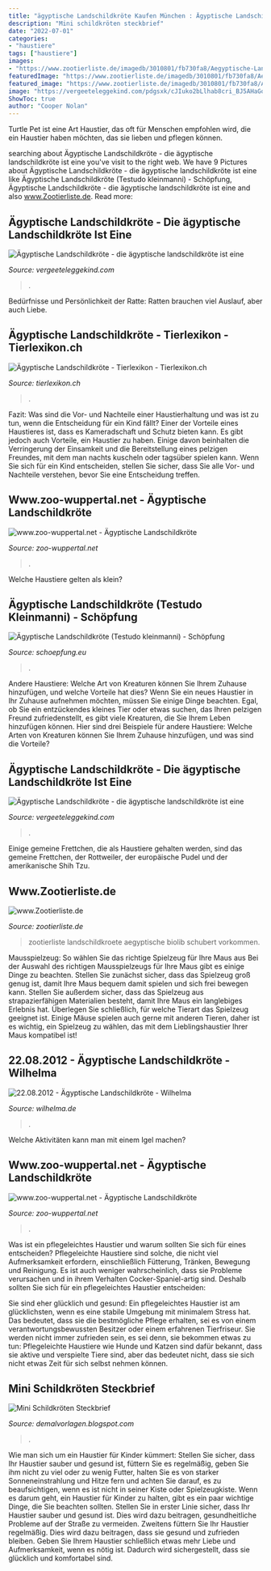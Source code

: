 ```yaml
---
title: "ägyptische Landschildkröte Kaufen München : Ägyptische Landschildkröte"
description: "Mini schildkröten steckbrief"
date: "2022-07-01"
categories:
- "haustiere"
tags: ["haustiere"]
images:
- "https://www.zootierliste.de/imagedb/3010801/fb730fa8/Aegyptische-Landschildkroete.jpg"
featuredImage: "https://www.zootierliste.de/imagedb/3010801/fb730fa8/Aegyptische-Landschildkroete.jpg"
featured_image: "https://www.zootierliste.de/imagedb/3010801/fb730fa8/Aegyptische-Landschildkroete.jpg"
image: "https://vergeeteleggekind.com/pdgsxk/cJIuko2bLlhab8cri_BJ5AHaGq.jpg"
ShowToc: true
author: "Cooper Nolan"
---
```



Turtle Pet ist eine Art Haustier, das oft für Menschen empfohlen wird, die ein Haustier haben möchten, das sie lieben und pflegen können.

	

		
searching about Ägyptische Landschildkröte - die ägyptische landschildkröte ist eine you've visit to the right web. We have 9 Pictures about Ägyptische Landschildkröte - die ägyptische landschildkröte ist eine like Ägyptische Landschildkröte (Testudo kleinmanni) - Schöpfung, Ägyptische Landschildkröte - die ägyptische landschildkröte ist eine and also www.Zootierliste.de. Read more:
		
    
## Ägyptische Landschildkröte - Die ägyptische Landschildkröte Ist Eine

<img loading=lazy src="https://vergeeteleggekind.com/pdgsxk/cJIuko2bLlhab8cri_BJ5AHaGq.jpg" onerror="this.onerror=null;this.src='https://tse1.mm.bing.net/th?id=OIP.7bN9dSNGBI03fK9y5f1HmQAAAA&amp;pid=15.1';" alt="Ägyptische Landschildkröte - die ägyptische landschildkröte ist eine">

_Source: vergeeteleggekind.com_

>. 

	

Bedürfnisse und Persönlichkeit der Ratte: Ratten brauchen viel Auslauf, aber auch Liebe.

    
## Ägyptische Landschildkröte - Tierlexikon - Tierlexikon.ch

<img loading=lazy src="https://www.tierlexikon.ch/images/joodb/db3/img27.jpg" onerror="this.onerror=null;this.src='https://tse1.mm.bing.net/th?id=OIP.lfwECmfX8M2A4vOi1BNTcAHaFj&amp;pid=15.1';" alt="Ägyptische Landschildkröte - Tierlexikon - Tierlexikon.ch">

_Source: tierlexikon.ch_

>. 

	

Fazit: Was sind die Vor- und Nachteile einer Haustierhaltung und was ist zu tun, wenn die Entscheidung für ein Kind fällt?
Einer der Vorteile eines Haustieres ist, dass es Kameradschaft und Schutz bieten kann. Es gibt jedoch auch Vorteile, ein Haustier zu haben. Einige davon beinhalten die Verringerung der Einsamkeit und die Bereitstellung eines pelzigen Freundes, mit dem man nachts kuscheln oder tagsüber spielen kann. Wenn Sie sich für ein Kind entscheiden, stellen Sie sicher, dass Sie alle Vor- und Nachteile verstehen, bevor Sie eine Entscheidung treffen.

    
## Www.zoo-wuppertal.net - Ägyptische Landschildkröte

<img loading=lazy src="https://zoo-wuppertal.net/0-pics/4-tiere/reptilien/schildkroeten/landschildkroeten/aegyptische-landschildkroete/2012/20121227/20121227-112-aegyptische-landschildkroete.jpg" onerror="this.onerror=null;this.src='https://tse3.mm.bing.net/th?id=OIP.HcCwThQ94KUbA6gnvYmRsAHaE4&amp;pid=15.1';" alt="www.zoo-wuppertal.net - Ägyptische Landschildkröte">

_Source: zoo-wuppertal.net_

>. 

	

Welche Haustiere gelten als klein?

    
## Ägyptische Landschildkröte (Testudo Kleinmanni) - Schöpfung

<img loading=lazy src="https://www.schoepfung.eu/fileadmin/naturfotos/6/reptilien/aegyptische_landschildkroete.jpg" onerror="this.onerror=null;this.src='https://tse1.mm.bing.net/th?id=OIP.mH_ak1kOba_8OFmhrVoR6wHaE8&amp;pid=15.1';" alt="Ägyptische Landschildkröte (Testudo kleinmanni) - Schöpfung">

_Source: schoepfung.eu_

>. 

	

Andere Haustiere: Welche Art von Kreaturen können Sie Ihrem Zuhause hinzufügen, und welche Vorteile hat dies?
Wenn Sie ein neues Haustier in Ihr Zuhause aufnehmen möchten, müssen Sie einige Dinge beachten. Egal, ob Sie ein entzückendes kleines Tier oder etwas suchen, das Ihren pelzigen Freund zufriedenstellt, es gibt viele Kreaturen, die Sie Ihrem Leben hinzufügen können. Hier sind drei Beispiele für andere Haustiere: Welche Arten von Kreaturen können Sie Ihrem Zuhause hinzufügen, und was sind die Vorteile?

    
## Ägyptische Landschildkröte - Die ägyptische Landschildkröte Ist Eine

<img loading=lazy src="https://vergeeteleggekind.com/pdgsxk/Tgve4k9xd3Y2-55FZbl6ygHaFj.jpg" onerror="this.onerror=null;this.src='https://tse1.mm.bing.net/th?id=OIP.QmE9v7A9VO0Owgv-q15kuQAAAA&amp;pid=15.1';" alt="Ägyptische Landschildkröte - die ägyptische landschildkröte ist eine">

_Source: vergeeteleggekind.com_

>. 

	

Einige gemeine Frettchen, die als Haustiere gehalten werden, sind das gemeine Frettchen, der Rottweiler, der europäische Pudel und der amerikanische Shih Tzu.

    
## Www.Zootierliste.de

<img loading=lazy src="https://www.zootierliste.de/imagedb/3010801/fb730fa8/Aegyptische-Landschildkroete.jpg" onerror="this.onerror=null;this.src='https://tse3.mm.bing.net/th?id=OIP.W-cvpqRL8CP0kEzGjZXpwAAAAA&amp;pid=15.1';" alt="www.Zootierliste.de">

_Source: zootierliste.de_

>zootierliste landschildkroete aegyptische biolib schubert vorkommen. 

	

Mausspielzeug: So wählen Sie das richtige Spielzeug für Ihre Maus aus
Bei der Auswahl des richtigen Mausspielzeugs für Ihre Maus gibt es einige Dinge zu beachten. Stellen Sie zunächst sicher, dass das Spielzeug groß genug ist, damit Ihre Maus bequem damit spielen und sich frei bewegen kann. Stellen Sie außerdem sicher, dass das Spielzeug aus strapazierfähigen Materialien besteht, damit Ihre Maus ein langlebiges Erlebnis hat. Überlegen Sie schließlich, für welche Tierart das Spielzeug geeignet ist. Einige Mäuse spielen auch gerne mit anderen Tieren, daher ist es wichtig, ein Spielzeug zu wählen, das mit dem Lieblingshaustier Ihrer Maus kompatibel ist!

    
## 22.08.2012 - Ägyptische Landschildkröte - Wilhelma

<img loading=lazy src="http://www.wilhelma.de/uploads/tx_templavoila/KW34b_Ägyptische_Landschildkröte_.8.12_Bild_2.jpg" onerror="this.onerror=null;this.src='https://tse4.mm.bing.net/th?id=OIP.05Q3hbrr-a2IBRVfVXDbGAHaHa&amp;pid=15.1';" alt="22.08.2012 - Ägyptische Landschildkröte - Wilhelma">

_Source: wilhelma.de_

>. 

	

Welche Aktivitäten kann man mit einem Igel machen?

    
## Www.zoo-wuppertal.net - Ägyptische Landschildkröte

<img loading=lazy src="http://www.zoo-wuppertal.net/0-pics/4-tiere/reptilien/schildkroeten/landschildkroeten/aegyptische-landschildkroete/2013/20130112/20130112-033-aegyptische-landschildkroete.jpg" onerror="this.onerror=null;this.src='https://tse1.mm.bing.net/th?id=OIP.0V7w0hj8O1XiLxdzZwysLwHaFj&amp;pid=15.1';" alt="www.zoo-wuppertal.net - Ägyptische Landschildkröte">

_Source: zoo-wuppertal.net_

>. 

	

Was ist ein pflegeleichtes Haustier und warum sollten Sie sich für eines entscheiden?
Pflegeleichte Haustiere sind solche, die nicht viel Aufmerksamkeit erfordern, einschließlich Fütterung, Tränken, Bewegung und Reinigung. Es ist auch weniger wahrscheinlich, dass sie Probleme verursachen und in ihrem Verhalten Cocker-Spaniel-artig sind.
Deshalb sollten Sie sich für ein pflegeleichtes Haustier entscheiden:

Sie sind eher glücklich und gesund: Ein pflegeleichtes Haustier ist am glücklichsten, wenn es eine stabile Umgebung mit minimalem Stress hat. Das bedeutet, dass sie die bestmögliche Pflege erhalten, sei es von einem verantwortungsbewussten Besitzer oder einem erfahrenen Tierfriseur. Sie werden nicht immer zufrieden sein, es sei denn, sie bekommen etwas zu tun: Pflegeleichte Haustiere wie Hunde und Katzen sind dafür bekannt, dass sie aktive und verspielte Tiere sind, aber das bedeutet nicht, dass sie sich nicht etwas Zeit für sich selbst nehmen können.

    
## Mini Schildkröten Steckbrief

<img loading=lazy src="https://lh6.googleusercontent.com/proxy/2LsZlybzPjJM-3VI5T5cPtikafPvoC1FPvDISGBMRof8Z726JSKwuB1eztvIMJMU1iHdEEXSc2AUrYhiW4r-tKedP7KLNoNsclu-81kkfPb9kemDc_0XjgEoT1qRCSaICEJAxD6XJPOErNIyag4k1QS_0DpaGlf5Nxeh1nsgXCids_ItEeR5CCaDEoMGxptbJgeBVW6G6O5H4vyrLGtj=w1200-h630-p-k-no-nu" onerror="this.onerror=null;this.src='https://tse3.mm.bing.net/th?id=OIP.k_YkNGwJ7ImnfR5iMOJ0rAHaEK&amp;pid=15.1';" alt="Mini Schildkröten Steckbrief">

_Source: demalvorlagen.blogspot.com_

>. 

	

Wie man sich um ein Haustier für Kinder kümmert: Stellen Sie sicher, dass Ihr Haustier sauber und gesund ist, füttern Sie es regelmäßig, geben Sie ihm nicht zu viel oder zu wenig Futter, halten Sie es von starker Sonneneinstrahlung und Hitze fern und achten Sie darauf, es zu beaufsichtigen, wenn es ist nicht in seiner Kiste oder Spielzeugkiste.
Wenn es darum geht, ein Haustier für Kinder zu halten, gibt es ein paar wichtige Dinge, die Sie beachten sollten. Stellen Sie in erster Linie sicher, dass Ihr Haustier sauber und gesund ist. Dies wird dazu beitragen, gesundheitliche Probleme auf der Straße zu vermeiden. Zweitens füttern Sie Ihr Haustier regelmäßig. Dies wird dazu beitragen, dass sie gesund und zufrieden bleiben. Geben Sie Ihrem Haustier schließlich etwas mehr Liebe und Aufmerksamkeit, wenn es nötig ist. Dadurch wird sichergestellt, dass sie glücklich und komfortabel sind.

